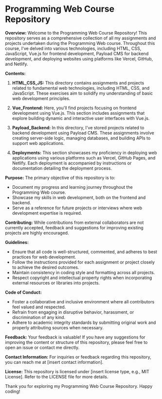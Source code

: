 # **Programming Web Course Repository**

**Overview:**
Welcome to the Programming Web Course Repository! This repository serves as a comprehensive collection of all my assignments and projects undertaken during the Programming Web course. Throughout this course, I've delved into various technologies, including HTML, CSS, JavaScript, Vue.js for frontend development, Payload CMS for backend development, and deploying websites using platforms like Vercel, GitHub, and Netlify.

**Contents:**
1. **HTML_CSS_JS:** This directory contains assignments and projects related to fundamental web technologies, including HTML, CSS, and JavaScript. These exercises aim to solidify my understanding of basic web development principles.

2. **Vue_Frontend:** Here, you'll find projects focusing on frontend development using Vue.js. This section includes assignments that explore building dynamic and interactive user interfaces with Vue.js.

3. **Payload_Backend:** In this directory, I've stored projects related to backend development using Payload CMS. These assignments involve creating server-side logic, managing databases, and building APIs to support web applications.

4. **Deployments:** This section showcases my proficiency in deploying web applications using various platforms such as Vercel, GitHub Pages, and Netlify. Each deployment is accompanied by instructions or documentation detailing the deployment process.

**Purpose:**
The primary objective of this repository is to:
- Document my progress and learning journey throughout the Programming Web course.
- Showcase my skills in web development, both on the frontend and backend.
- Serve as a reference for future projects or interviews where web development expertise is required.

**Contributing:**
While contributions from external collaborators are not currently accepted, feedback and suggestions for improving existing projects are highly encouraged.

**Guidelines:**
- Ensure that all code is well-structured, commented, and adheres to best practices for web development.
- Follow the instructions provided for each assignment or project closely to achieve the desired outcomes.
- Maintain consistency in coding style and formatting across all projects.
- Respect copyright and intellectual property rights when incorporating external resources or libraries into projects.

**Code of Conduct:**
- Foster a collaborative and inclusive environment where all contributors feel valued and respected.
- Refrain from engaging in disruptive behavior, harassment, or discrimination of any kind.
- Adhere to academic integrity standards by submitting original work and properly attributing sources when necessary.

**Feedback:**
Your feedback is valuable! If you have any suggestions for improving the content or structure of this repository, please feel free to open an issue or contact me directly.

**Contact Information:**
For inquiries or feedback regarding this repository, you can reach me at [insert contact information].

**License:**
This repository is licensed under [insert license type, e.g., MIT License]. Refer to the LICENSE file for more details.

Thank you for exploring my Programming Web Course Repository. Happy coding!
